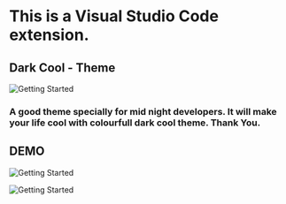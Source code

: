 # This is a Visual Studio Code extension.

## Dark Cool - Theme

![Getting Started](./icon/DarkCool.jpg)

### A good theme specially for mid night developers. It will make your life cool with colourfull dark cool theme. Thank You.

## DEMO

![Getting Started](./icon/s1.png)

![Getting Started](./icon/s2.png)
